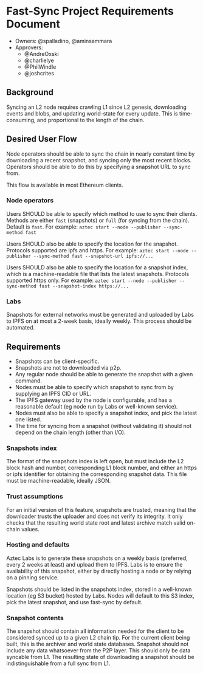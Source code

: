 # Fast-Sync Project Requirements Document

- Owners: @spalladino, @aminsammara
- Approvers:
  - @AndreOxski
  - @charlielye
  - @PhilWindle
  - @joshcrites

## Background

Syncing an L2 node requires crawling L1 since L2 genesis, downloading events and blobs, and updating world-state for every update. This is time-consuming, and proportional to the length of the chain.

## Desired User Flow

Node operators should be able to sync the chain in nearly constant time by downloading a recent snapshot, and syncing only the most recent blocks. Operators should be able to do this by specifying a snapshot URL to sync from.

This flow is available in most Ethereum clients.

### Node operators

Users SHOULD be able to specify which method to use to sync their clients. Methods are either `fast` (snapshots) or `full` (for syncing from the chain). Default is `fast`. For example:
`aztec start --node --publisher --sync-method fast`

Users SHOULD also be able to specify the location for the snapshot. Protocols supported are ipfs and https. For example:
`aztec start --node --publisher --sync-method fast --snapshot-url ipfs://...`

Users SHOULD also be able to specify the location for a snapshot index, which is a machine-readable file that lists the latest snapshots. Protocols supported https only. For example:
`aztec start --node --publisher --sync-method fast --snapshot-index https://...`

### Labs

Snapshots for external networks must be generated and uploaded by Labs to IPFS on at most a 2-week basis, ideally weekly. This process should be automated.

## Requirements

- Snapshots can be client-specific.
- Snapshots are not to downloaded via p2p.
- Any regular node should be able to generate the snapshot with a given command.
- Nodes must be able to specify which snapshot to sync from by supplying an IPFS CID or URL.
- The IPFS gateway used by the node is configurable, and has a reasonable default (eg node run by Labs or well-known service).
- Nodes must also be able to specify a snapshot index, and pick the latest one listed.
- The time for syncing from a snapshot (without validating it) should not depend on the chain length (other than I/O).

### Snapshots index

The format of the snapshots index is left open, but must include the L2 block hash and number, corresponding L1 block number, and either an https or ipfs identifier for obtaining the corresponding snapshot data. This file must be machine-readable, ideally JSON.

### Trust assumptions

For an initial version of this feature, snapshots are trusted, meaning that the downloader trusts the uploader and does not verify its integrity. It only checks that the resulting world state root and latest archive match valid on-chain values.

### Hosting and defaults

Aztec Labs is to generate these snapshots on a weekly basis (preferred, every 2 weeks at least) and upload them to IPFS. Labs is to ensure the availability of this snapshot, either by directly hosting a node or by relying on a pinning service.

Snapshots should be listed in the snapshots index, stored in a well-known location (eg S3 bucket) hosted by Labs. Nodes will default to this S3 index, pick the latest snapshot, and use fast-sync by default.

### Snapshot contents

The snapshot should contain all information needed for the client to be considered synced up to a given L2 chain tip. For the current client being built, this is the archiver and world state databases. Snapshot should not include any data whatsoever from the P2P layer. This should only be data syncable from L1. The resulting state of downloading a snapshot should be indistinguishable from a full sync from L1.
